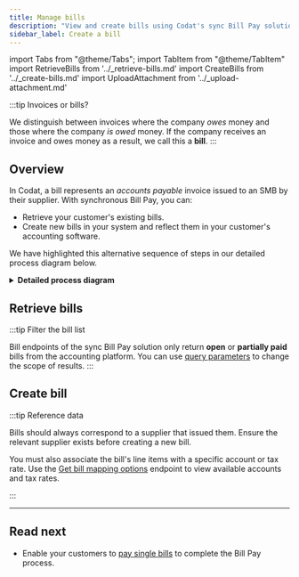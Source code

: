 ```yaml
---
title: Manage bills
description: "View and create bills using Codat's sync Bill Pay solution"
sidebar_label: Create a bill
---
```


import Tabs from "@theme/Tabs";
import TabItem from "@theme/TabItem"
import RetrieveBills from '../_retrieve-bills.md'
import CreateBills from '../_create-bills.md'
import UploadAttachment from '../_upload-attachment.md'

:::tip Invoices or bills?

We distinguish between invoices where the company *owes* money and those where the company *is owed* money. If the company receives an invoice and owes money as a result, we call this a **bill**.
:::

## Overview

In Codat, a bill represents an *accounts payable* invoice issued to an SMB by their supplier. With synchronous Bill Pay, you can:

- Retrieve your customer's existing bills.
- Create new bills in your system and reflect them in your customer's accounting software.  

We have highlighted this alternative sequence of steps in our detailed process diagram below.

<details>
<summary><b>Detailed process diagram</b></summary>

```mermaid

  sequenceDiagram
      participant smb as SMB customer
      participant app as Your application 
      participant codat as Codat
      participant acctg as Accounting software
         
      alt Retrieve bills
        codat ->> acctg: Fetches existing bills
        acctg -->> codat: Returns existing bills
        codat ->> app: Returns existing bills
        app ->> smb: Displays existing bills
      else Create bill
        app ->> codat: Creates bill
        codat ->> acctg: Creates bill
      end
```

</details>

## Retrieve bills

:::tip Filter the bill list

Bill endpoints of the sync Bill Pay solution only return **open** or **partially paid** bills from the accounting platform. You can use [query parameters](/using-the-api/querying) to change the scope of results. 
:::

<RetrieveBills listendpoint="/sync-for-payables-v2-api#/operations/list-bills" createendpoint="/sync-for-payables-v2-api#/operations/create-bill" downloadendpoint="/sync-for-payables-v2-api#/operations/download-bill-attachment" />

## Create bill

:::tip Reference data

Bills should always correspond to a supplier that issued them. Ensure the relevant supplier exists before creating a new bill.

You must also associate the bill's line items with a specific account or tax rate. Use the [Get bill mapping options](/sync-for-payables-v2-api#/operations/get-mapping-options-bills) endpoint to view available accounts and tax rates.

:::

<CreateBills endpoint="/sync-for-payables-v2-api#/operations/create-bill" />

<UploadAttachment endpoint="/sync-for-payables-v2-api#/operations/upload-bill-attachment" schema="/sync-for-payables-v2-api#/schemas/Attachment" />

---

## Read next

- Enable your customers to [pay single bills](/payables/sync/pay-bill) to complete the Bill Pay process.